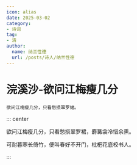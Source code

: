 ```yaml
---
icon: alias
date: 2025-03-02
category:
- 诗词
tag:
- 清
author:
  name: 纳兰性德
  url: /posts/诗人/纳兰性德
---
```


# 浣溪沙-欲问江梅瘦几分


``` note
欲问江梅瘦几分，只看愁损翠罗裙。
```

<!-- more -->


::: center 

欲问江梅瘦几分，只看愁损翠罗裙，麝篝衾冷惜余熏。

可耐暮寒长倚竹，便叫春好不开门，枇杷花底校书人。

:::